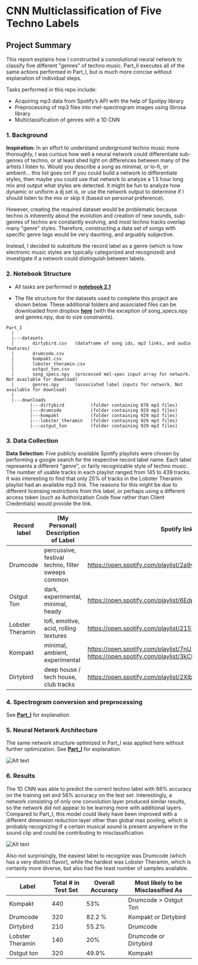 # CNN Multiclassification of Five Techno Labels

## Project Summary
This report explains how I constructed a convolutional neural network to classify five different "genres" of techno music. Part_II executes all of the same actions performed in Part_I, but is much more concise without explanation of individual steps.

Tasks performed in this repo include:
- Acquiring mp3 data from Spotify’s API with the help of Spotipy library
- Preprocessing of mp3 files into mel-spectrogram images using librosa library
- Multiclassification of genres with a 1D CNN

### 1. Background
**Inspiration:** In an effort to understand underground techno music more thoroughly, I was curious how well a neural network could differentiate sub-genres of techno, or at least shed light on differences between many of the artists I listen to. Would you describe a song as minimal, or lo-fi, or ambient... this list goes on! If you could build a network to differentiate styles, then maybe you could use that network to analyze a 1.5 hour long mix and output what styles are detected. It might be fun to analyze how dynamic or uniform a dj set is, or use the network output to determine if I should listen to the mix or skip it (based on personal preference).

However, creating the required dataset would be problematic because techno is inherently about the evolution and creation of new sounds, sub-genres of techno are constantly evolving, and most techno tracks overlap many "genre" styles. Therefore, constructing a data set of songs with specific genre tags would be very daunting, and arguably subjective.

Instead, I decided to substitute the record label as a genre (which is how electronic music styles are typically categorized and recognized) and investigate if a network could distinguish between labels.

### 2. Notebook Structure
- All tasks are performed in __[notebook 2.1](https://github.com/amytaylor330/CNN_for_Dance_Music_Classification_repost/blob/master/Part_II/2.1_1D_CNN_for_Multiclassification_of_Techno_Labels.ipynb)__


- The file structure for the datasets used to complete this project are shown below. These additional folders and associated files can be downloaded from dropbox __[here](https://www.dropbox.com/sh/1oqs7l54u5pzpxj/AADCodQE2mG1pfFszu3t8V7Ca?dl=0)__ (with the exception of song_specs.npy and genres.npy, due to size constraints).

```
Part_I
  |
  |---datasets
  |       dirtybird.csv   (dataframe of song ids, mp3 links, and audio features)
  |       drumcode.csv
  |       kompakt.csv
  |       lobster_theramin.csv
  |       ostgut_ton.csv
  |       song_specs.npy  (processed mel-spec input array for network. Not available for download)
  |       genres.npy      (associated label inputs for network. Not available for download)
  |
  |---downloads
         |---dirtybird          (folder containing 878 mp3 files)
         |---drumcode           (folder containing 929 mp3 files)
         |---kompakt            (folder containing 929 mp3 files)
         |---lobster_theramin   (folder containing 929 mp3 files)
         |---ostgut_ton         (folder containing 929 mp3 files)
```
### 3. Data Collection
**Data Selection:**
Five publicly available Spotify playlists were chosen by performing a google search for the respective record label name. Each label represents a different "genre", or fairly recognizable style of techno music. The number of usable tracks in each playlist ranged from 145 to 439 tracks. It was interesting to find that only 25% of tracks in the Lobster Theramin playlist had an available mp3 link. The reasons for this might be due to different licensing restrictions from this label, or perhaps using a different access token (such as Authorization Code flow rather than Client Credentials) would provide the link.

|Record label| (My Personal) Description of Label | Spotify link|# of Tracks in Playlist| # of Tracks with mp3|
|---| --- | --- |--- | --- |
| Drumcode |percussive, festival techno, filter sweeps common |https://open.spotify.com/playlist/2a9vewgAKwZoYkJVBqJoLH | 712 | 322 |
| Ostgut Ton |dark, experimental, minimal, heady |https://open.spotify.com/playlist/6Edpq3cmRdPdIyzU4J80TC | 318 | 318 |
| Lobster Theramin | lofi, emotive, acid, rolling textures| https://open.spotify.com/playlist/215TGFgN1aCZ94BBouUYKv | 568 | 145 |
| Kompakt | minimal, ambient, experimental|https://open.spotify.com/playlist/7nU5hYoDxu0DmdRm2DQRUt, https://open.spotify.com/playlist/3kCDl9f7jQ8sjVN8wInerl |445 | 439 |
| Dirtybird | deep house / tech house, club tracks|https://open.spotify.com/playlist/2XlbQn0hmv6eH8C16CGIN2 | 244| 205|






### 4. Spectrogram conversion and preprocessing
See __[Part_I](https://github.com/amytaylor330/CNN_for_Dance_Music_Classification_repost/blob/master/Part_I/README.md)__ for explanation.

### 5. Neural Network Architecture
The same network structure optimized in Part_I was applied here without further optimization. See __[Part_I](https://github.com/amytaylor330/CNN_for_Dance_Music_Classification_repost/blob/master/Part_I/README.md)__ for explanation.

![Alt text](https://github.com/amytaylor330/CNN_for_Dance_Music_Classification_repost/blob/master/Part_I/images/network_architecture.png)

### 6. Results
The 1D CNN was able to predict the correct techno label with 66% accuracy on the training set and 56% accuracy on the test set. Interestingly, a network consisting of only one convolution layer produced similar results, so the network did not appear to be learning more with additional layers. Compared to Part_I, this model could likely have been improved with a different dimension reduction layer other than global max pooling, which is probably recognizing if a certain musical sound is present anywhere in the sound clip and could be contributing to misclassification.

![Alt text](https://github.com/amytaylor330/CNN_for_Dance_Music_Classification_repost/blob/master/Part_II/images/results.png)

Also not surprisingly, the easiest label to recognize was Drumcode (which has a very distinct flavor), while the hardest was Lobster Theramin, which is certainly more diverse, but also had the least number of samples available.

|Label| Total # in Test Set| Overall Accuracy| Most likely to be Misclassified As|
|---|---|---|---|
|Kompakt| 440| 53% | Drumcode > Ostgut Ton |
|Drumcode|320| 82.2 % | Kompakt or Dirtybird |
|Dirtybird|210| 55.2% | Drumcode |
|Lobster Theramin| 140| 20% | Drumcode or Dirtybird |
|Ostgut ton| 320| 49.9% | Kompakt |
